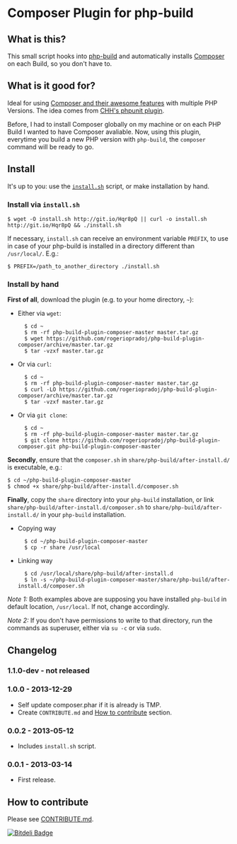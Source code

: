 
Composer Plugin for php-build
=============================

## What is this?

This small script hooks into [php-build](https://github.com/CHH/php-build) 
and automatically installs [Composer](http://getcomposer.org/) on each Build,
so you don't have to.

## What is it good for?

Ideal for using [Composer and their awesome features](http://getcomposer.org)
with multiple PHP Versions. The idea comes from
[CHH's phpunit plugin](https://github.com/CHH/php-build-plugin-phpunit).

Before, I had to install Composer globally on my machine or on each PHP Build
I wanted to have Composer avaliable. Now, using this plugin, everytime you
build a new PHP version with `php-build`, the `composer` command will be ready
to go.

## Install

It's up to you: use the [`install.sh`](https://raw.github.com/rogeriopradoj/php-build-plugin-composer/master/install.sh) script, or make installation by hand.

### Install via `install.sh`

    $ wget -O install.sh http://git.io/Hqr8pQ || curl -o install.sh http://git.io/Hqr8pQ && ./install.sh

If necessary, `install.sh` can receive an environment variable `PREFIX`, to use
in case of your php-build is installed in a directory different than `/usr/local/`. E.g.:
    
    $ PREFIX=/path_to_another_directory ./install.sh


### Install by hand

**First of all**, download the plugin (e.g. to your home directory, `~`):

- Either via `wget`:

        $ cd ~
        $ rm -rf php-build-plugin-composer-master master.tar.gz
        $ wget https://github.com/rogeriopradoj/php-build-plugin-composer/archive/master.tar.gz
        $ tar -vzxf master.tar.gz

- Or via `curl`:

        $ cd ~
        $ rm -rf php-build-plugin-composer-master master.tar.gz
        $ curl -LO https://github.com/rogeriopradoj/php-build-plugin-composer/archive/master.tar.gz
        $ tar -vzxf master.tar.gz

- Or via `git clone`:

        $ cd ~ 
        $ rm -rf php-build-plugin-composer-master master.tar.gz
        $ git clone https://github.com/rogeriopradoj/php-build-plugin-composer.git php-build-plugin-composer-master

**Secondly**, ensure that the `composer.sh` in `share/php-build/after-install.d/` is
executable, e.g.:

    $ cd ~/php-build-plugin-composer-master
    $ chmod +x share/php-build/after-install.d/composer.sh

**Finally**, copy the `share` directory into your `php-build` installation, or
link `share/php-build/after-install.d/composer.sh` to
`share/php-build/after-install.d/` in your `php-build` installation.

- Copying way

        $ cd ~/php-build-plugin-composer-master
        $ cp -r share /usr/local

- Linking way
        
        $ cd /usr/local/share/php-build/after-install.d
        $ ln -s ~/php-build-plugin-composer-master/share/php-build/after-install.d/composer.sh

*Note 1:* Both examples above are supposing you have installed
`php-build` in default location, `/usr/local`. If not, change accordingly.

*Note 2:* If you don't have permissions to write to that directory, run
the commands as superuser, either via `su -c` or via `sudo`.

## Changelog

### 1.1.0-dev - not released

### 1.0.0 - 2013-12-29

- Self update composer.phar if it is already is TMP.
- Create `CONTRIBUTE.md` and [How to contribute](#how-to-contribute) section.

### 0.0.2 - 2013-05-12

- Includes `install.sh` script.

### 0.0.1 - 2013-03-14

- First release.

## How to contribute

Please see [CONTRIBUTE.md](CONTRIBUTE.md).

[![Bitdeli Badge](https://d2weczhvl823v0.cloudfront.net/rogeriopradoj/php-build-plugin-composer/trend.png)](https://bitdeli.com/free "Bitdeli Badge")

